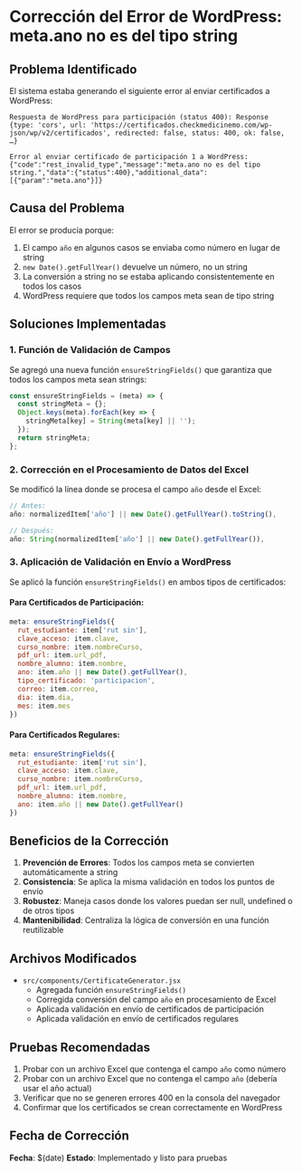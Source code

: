 # Corrección del Error de WordPress: meta.ano no es del tipo string

## Problema Identificado

El sistema estaba generando el siguiente error al enviar certificados a WordPress:

```
Respuesta de WordPress para participación (status 400): Response {type: 'cors', url: 'https://certificados.checkmedicinemo.com/wp-json/wp/v2/certificados', redirected: false, status: 400, ok: false, …}

Error al enviar certificado de participación 1 a WordPress: {"code":"rest_invalid_type","message":"meta.ano no es del tipo string.","data":{"status":400},"additional_data":[{"param":"meta.ano"}]}
```

## Causa del Problema

El error se producía porque:

1. El campo `año` en algunos casos se enviaba como número en lugar de string
2. `new Date().getFullYear()` devuelve un número, no un string
3. La conversión a string no se estaba aplicando consistentemente en todos los casos
4. WordPress requiere que todos los campos meta sean de tipo string

## Soluciones Implementadas

### 1. Función de Validación de Campos

Se agregó una nueva función `ensureStringFields()` que garantiza que todos los campos meta sean strings:

```javascript
const ensureStringFields = (meta) => {
  const stringMeta = {};
  Object.keys(meta).forEach(key => {
    stringMeta[key] = String(meta[key] || '');
  });
  return stringMeta;
};
```

### 2. Corrección en el Procesamiento de Datos del Excel

Se modificó la línea donde se procesa el campo `año` desde el Excel:

```javascript
// Antes:
año: normalizedItem['año'] || new Date().getFullYear().toString(),

// Después:
año: String(normalizedItem['año'] || new Date().getFullYear()),
```

### 3. Aplicación de Validación en Envío a WordPress

Se aplicó la función `ensureStringFields()` en ambos tipos de certificados:

#### Para Certificados de Participación:
```javascript
meta: ensureStringFields({
  rut_estudiante: item['rut sin'],
  clave_acceso: item.clave,
  curso_nombre: item.nombreCurso,
  pdf_url: item.url_pdf,
  nombre_alumno: item.nombre,
  ano: item.año || new Date().getFullYear(),
  tipo_certificado: 'participacion',
  correo: item.correo,
  dia: item.dia,
  mes: item.mes
})
```

#### Para Certificados Regulares:
```javascript
meta: ensureStringFields({
  rut_estudiante: item['rut sin'],
  clave_acceso: item.clave,
  curso_nombre: item.nombreCurso,
  pdf_url: item.url_pdf,
  nombre_alumno: item.nombre,
  ano: item.año || new Date().getFullYear()
})
```

## Beneficios de la Corrección

1. **Prevención de Errores**: Todos los campos meta se convierten automáticamente a string
2. **Consistencia**: Se aplica la misma validación en todos los puntos de envío
3. **Robustez**: Maneja casos donde los valores puedan ser null, undefined o de otros tipos
4. **Mantenibilidad**: Centraliza la lógica de conversión en una función reutilizable

## Archivos Modificados

- `src/components/CertificateGenerator.jsx`
  - Agregada función `ensureStringFields()`
  - Corregida conversión del campo `año` en procesamiento de Excel
  - Aplicada validación en envío de certificados de participación
  - Aplicada validación en envío de certificados regulares

## Pruebas Recomendadas

1. Probar con un archivo Excel que contenga el campo `año` como número
2. Probar con un archivo Excel que no contenga el campo `año` (debería usar el año actual)
3. Verificar que no se generen errores 400 en la consola del navegador
4. Confirmar que los certificados se crean correctamente en WordPress

## Fecha de Corrección

**Fecha**: $(date)
**Estado**: Implementado y listo para pruebas